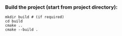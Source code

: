 ### Build the project (start from project directory):
    mkdir build # (if required)
    cd build
    cmake ..
    cmake --build .